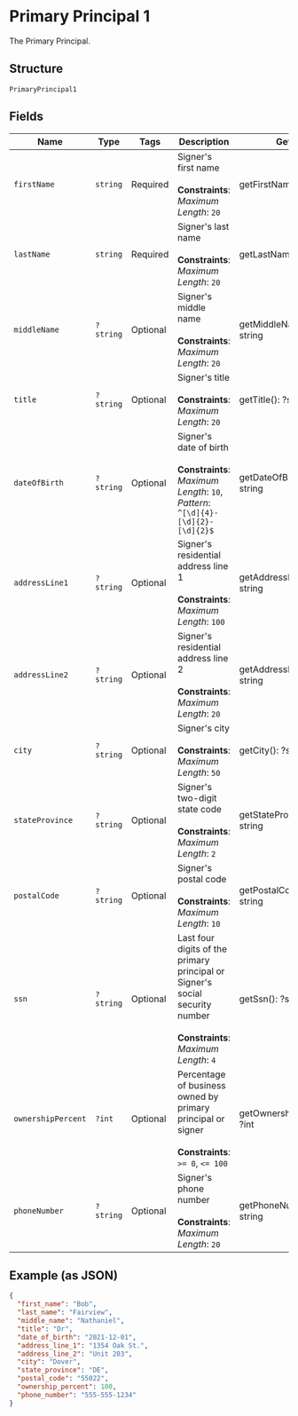 
# Primary Principal 1

The Primary Principal.

## Structure

`PrimaryPrincipal1`

## Fields

| Name | Type | Tags | Description | Getter | Setter |
|  --- | --- | --- | --- | --- | --- |
| `firstName` | `string` | Required | Signer's first name<br><br>**Constraints**: *Maximum Length*: `20` | getFirstName(): string | setFirstName(string firstName): void |
| `lastName` | `string` | Required | Signer's last name<br><br>**Constraints**: *Maximum Length*: `20` | getLastName(): string | setLastName(string lastName): void |
| `middleName` | `?string` | Optional | Signer's middle name<br><br>**Constraints**: *Maximum Length*: `20` | getMiddleName(): ?string | setMiddleName(?string middleName): void |
| `title` | `?string` | Optional | Signer's title<br><br>**Constraints**: *Maximum Length*: `20` | getTitle(): ?string | setTitle(?string title): void |
| `dateOfBirth` | `?string` | Optional | Signer's date of birth<br><br>**Constraints**: *Maximum Length*: `10`, *Pattern*: `^[\d]{4}-[\d]{2}-[\d]{2}$` | getDateOfBirth(): ?string | setDateOfBirth(?string dateOfBirth): void |
| `addressLine1` | `?string` | Optional | Signer's residential address line 1<br><br>**Constraints**: *Maximum Length*: `100` | getAddressLine1(): ?string | setAddressLine1(?string addressLine1): void |
| `addressLine2` | `?string` | Optional | Signer's residential address line 2<br><br>**Constraints**: *Maximum Length*: `20` | getAddressLine2(): ?string | setAddressLine2(?string addressLine2): void |
| `city` | `?string` | Optional | Signer's city<br><br>**Constraints**: *Maximum Length*: `50` | getCity(): ?string | setCity(?string city): void |
| `stateProvince` | `?string` | Optional | Signer's two-digit state code<br><br>**Constraints**: *Maximum Length*: `2` | getStateProvince(): ?string | setStateProvince(?string stateProvince): void |
| `postalCode` | `?string` | Optional | Signer's postal code<br><br>**Constraints**: *Maximum Length*: `10` | getPostalCode(): ?string | setPostalCode(?string postalCode): void |
| `ssn` | `?string` | Optional | Last four digits of the primary principal or Signer's social security number<br><br>**Constraints**: *Maximum Length*: `4` | getSsn(): ?string | setSsn(?string ssn): void |
| `ownershipPercent` | `?int` | Optional | Percentage of business owned by primary principal or signer<br><br>**Constraints**: `>= 0`, `<= 100` | getOwnershipPercent(): ?int | setOwnershipPercent(?int ownershipPercent): void |
| `phoneNumber` | `?string` | Optional | Signer's phone number<br><br>**Constraints**: *Maximum Length*: `20` | getPhoneNumber(): ?string | setPhoneNumber(?string phoneNumber): void |

## Example (as JSON)

```json
{
  "first_name": "Bob",
  "last_name": "Fairview",
  "middle_name": "Nathaniel",
  "title": "Dr",
  "date_of_birth": "2021-12-01",
  "address_line_1": "1354 Oak St.",
  "address_line_2": "Unit 203",
  "city": "Dover",
  "state_province": "DE",
  "postal_code": "55022",
  "ownership_percent": 100,
  "phone_number": "555-555-1234"
}
```

